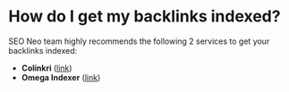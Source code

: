 # How do I get my backlinks indexed?

SEO Neo team highly recommends the following 2 services to get your backlinks indexed:

* **Colinkri** ([link](https://l.facebook.com/l.php?u=https%3A%2F%2Fwww.colinkri.com%2F%3Ffbclid%3DIwAR3KhOWHNk0z4b-1En6phOExUqhXsOmFh6ht4kwmFNHbiH83coSFcTxXANY\&h=AT1wGs2tJjjFp5cFFUocZFCe2IUoi5RhXsSX9yvltyuL6r-\_KJyzZXf4KAJwReCAPpFSN9KcD9SKP\_F64ldZC3Ip9HrbmdwzZEEg5lU\_KpXp-Emf5nObD3XSn0buVvJhb3l7&\_\_tn\_\_=-UK-R\&c\[0]=AT3RLQsclqB3-ntVr4Loox-e8\_3eORLwQgfXjXOfI0hQt5wphGyDKPOlOGnmFhQQSVSB-Drga1KZINuaQtwiJNH7JC8S5Vy2Elta1nHIM4oGZ08JOGZl6w2c0GVQkxBQJrnrcZkpJYGjqe0tPxyqseM3xrsYIkwb8AntEiZBUbo\_g8MG0WQMR3om7wWpaBVHWsYQLLco38ouQgYPDXM))
* **Omega Indexer** ([link](https://l.facebook.com/l.php?u=https%3A%2F%2Fwww.omegaindexer.com%2F%3Ffbclid%3DIwAR2PT4gV\_UfswywIT\_ZjpzbIy\_HmOEhPLeo7osM6TwmIuRnuoLwOQJ7gB6M\&h=AT3m9YaCi-ChQHaxQlETmFCnZ2kwEe\_5fam7ARr3E1-Of-gXLIEt6vqXGXS6HdgVxHLXkUUGcC3oiUd53-CqWDte1iCge5s4ybFmpcoTpxD4ETpK3CcJZ\_\_S747Au2z7M2dH&\_\_tn\_\_=-UK-R\&c\[0]=AT3RLQsclqB3-ntVr4Loox-e8\_3eORLwQgfXjXOfI0hQt5wphGyDKPOlOGnmFhQQSVSB-Drga1KZINuaQtwiJNH7JC8S5Vy2Elta1nHIM4oGZ08JOGZl6w2c0GVQkxBQJrnrcZkpJYGjqe0tPxyqseM3xrsYIkwb8AntEiZBUbo\_g8MG0WQMR3om7wWpaBVHWsYQLLco38ouQgYPDXM))
